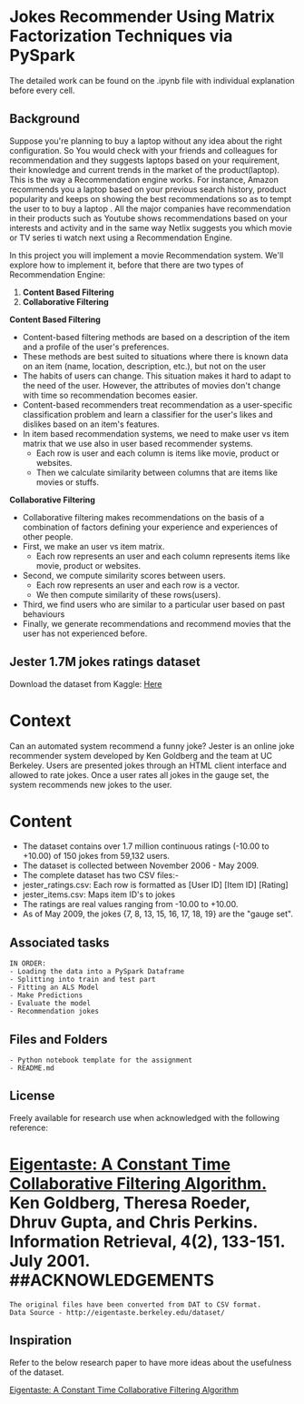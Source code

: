 # Jokes Recommender Using Matrix Factorization Techniques via PySpark
The detailed work can be found on the .ipynb file with individual explanation before every cell. 

## Background 

Suppose you're planning to buy a laptop without any idea about the right configuration. So You would check with your friends and colleagues for recommendation and they suggests laptops based on your requirement, their knowledge and current trends in the market of the product(laptop). 
This is the way a Recommendation engine works. 
For instance, Amazon recommends you a laptop based on your previous search history, product popularity and keeps on showing the best recommendations so as to tempt the user to to buy a laptop . All the major companies have recommendation in their products such as Youtube shows recommendations based on your interests and activity and in the same way Netlix suggests you which movie or TV series ti watch next using a Recommendation Engine.

In this project you will implement a movie Recommendation system.
We'll explore how to implement it, before that there are two types of Recommendation Engine:
1. **Content Based Filtering**
2. **Collaborative Filtering**

**Content Based Filtering**

 * Content-based filtering methods are based on a description of the item and a profile of the user's preferences.
 * These methods are best suited to situations where there is known data on an item (name, location, description, etc.), but not on the user
 * The habits of users can change. This situation makes it hard to adapt to the need of the user. However, the attributes of movies don't change with time so recommendation becomes easier.
 * Content-based recommenders treat recommendation as a user-specific classification problem and learn a classifier for the user's likes and dislikes based on an item's features. 
 * In item based recommendation systems, we need to make user vs item matrix that we use also in user based recommender systems.
     * Each row is user and each column is items like movie, product or websites.
     * Then we calculate similarity between columns that are items like movies or stuffs.

**Collaborative Filtering**

 * Collaborative filtering makes recommendations on the basis of a combination of factors defining your experience and experiences of other people.
 * First, we make an user vs item matrix.
     * Each row represents an user and each column represents items like movie, product or websites.
 * Second, we compute similarity scores between users.
     * Each row represents an user and each row is a vector.
     * We then compute similarity of these rows(users).
 * Third, we find users who are similar to a particular user based on past behaviours
 * Finally, we generate recommendations and recommend movies that the user has not experienced before.

## Jester 1.7M jokes ratings dataset

Download the dataset from Kaggle: [Here](https://www.kaggle.com/vikashrajluhaniwal/jester-17m-jokes-ratings-dataset/download)

# Context

Can an automated system recommend a funny joke? Jester is an online joke recommender system developed by Ken Goldberg and the team at UC Berkeley. Users are presented jokes through an HTML client interface and allowed to rate jokes. Once a user rates all jokes in the gauge set, the system recommends new jokes to the user.

# Content

 * The dataset contains over 1.7 million continuous ratings (-10.00 to +10.00) of 150 jokes from 59,132 users.
 * The dataset is collected between November 2006 - May 2009.
 * The complete dataset has two CSV files:-
 * jester_ratings.csv: Each row is formatted as [User ID] [Item ID] [Rating]
 * jester_items.csv: Maps item ID's to jokes
 * The ratings are real values ranging from -10.00 to +10.00.
 * As of May 2009, the jokes {7, 8, 13, 15, 16, 17, 18, 19} are the "gauge set".


## Associated tasks

	IN ORDER:
    - Loading the data into a PySpark Dataframe
    - Splitting into train and test part
    - Fitting an ALS Model
    - Make Predictions
    - Evaluate the model
    - Recommendation jokes
		


## Files and Folders

	- Python notebook template for the assignment
    - README.md


## License
Freely available for research use when acknowledged with the following reference:

[Eigentaste: A Constant Time Collaborative Filtering Algorithm.](http://www.ieor.berkeley.edu/~goldberg/pubs/eigentaste.pdf) Ken Goldberg, Theresa Roeder, Dhruv Gupta, and Chris Perkins. Information Retrieval, 4(2), 133-151. July 2001. 
##ACKNOWLEDGEMENTS
===============================================================================

    The original files have been converted from DAT to CSV format.
    Data Source - http://eigentaste.berkeley.edu/dataset/

## Inspiration
	
Refer to the below research paper to have more ideas about the usefulness of the dataset.

[Eigentaste: A Constant Time Collaborative Filtering Algorithm](https://goldberg.berkeley.edu/pubs/eigentaste.pdf)
